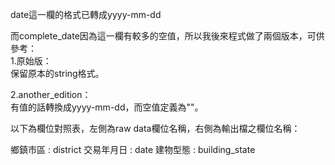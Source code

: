 date這一欄的格式已轉成yyyy-mm-dd

而complete_date因為這一欄有較多的空值，所以我後來程式做了兩個版本，可供參考：  
1.原始版：  
保留原本的string格式。

2.another_edition：  
有值的話轉換成yyyy-mm-dd，而空值定義為""。

以下為欄位對照表，左側為raw data欄位名稱，右側為輸出檔之欄位名稱：

鄉鎮市區 : district
交易年月日 : date
建物型態 : building_state
